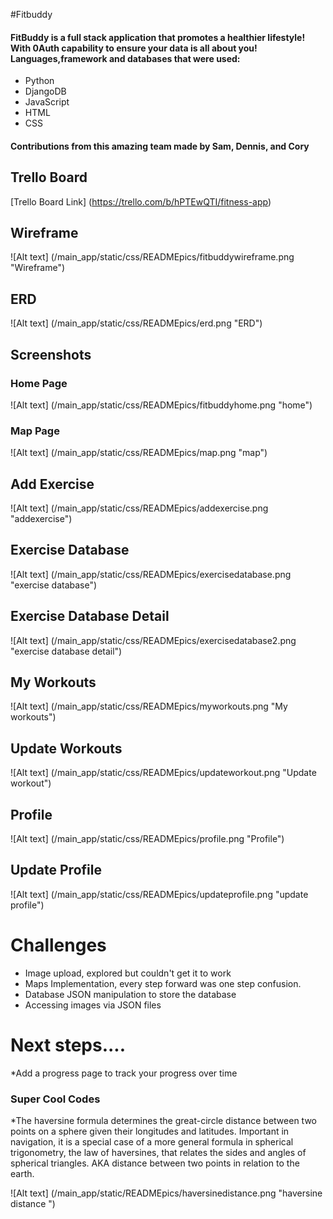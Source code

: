 #Fitbuddy
#### FitBuddy is a full stack application that promotes a healthier lifestyle! With 0Auth capability to ensure your data is all about you! Languages,framework and databases that were used:
* Python
* DjangoDB
* JavaScript
* HTML
* CSS

#### Contributions from this amazing team made by Sam, Dennis, and Cory
## Trello Board
[Trello Board Link] (https://trello.com/b/hPTEwQTI/fitness-app)

## Wireframe
![Alt text] (/main_app/static/css/READMEpics/fitbuddywireframe.png "Wireframe")

## ERD 
![Alt text] (/main_app/static/css/READMEpics/erd.png "ERD")

## Screenshots
### Home Page
![Alt text] (/main_app/static/css/READMEpics/fitbuddyhome.png "home")

### Map Page
![Alt text] (/main_app/static/css/READMEpics/map.png "map")

## Add Exercise
![Alt text] (/main_app/static/css/READMEpics/addexercise.png "addexercise")

## Exercise Database
![Alt text] (/main_app/static/css/READMEpics/exercisedatabase.png "exercise database")

## Exercise Database Detail
![Alt text] (/main_app/static/css/READMEpics/exercisedatabase2.png "exercise database detail")

## My Workouts 
![Alt text] (/main_app/static/css/READMEpics/myworkouts.png "My workouts")

## Update Workouts
![Alt text] (/main_app/static/css/READMEpics/updateworkout.png "Update workout")

## Profile
![Alt text] (/main_app/static/css/READMEpics/profile.png "Profile")

## Update Profile
![Alt text] (/main_app/static/css/READMEpics/updateprofile.png "update profile")

# Challenges
* Image upload, explored but couldn't get it to work
* Maps Implementation, every step forward was one step confusion.
* Database JSON manipulation to store the database 
* Accessing images via JSON files

# Next steps....
*Add a progress page to track your progress over time

### Super Cool Codes
*The haversine formula determines the great-circle distance between two points on a sphere given their longitudes and latitudes. Important in navigation, it is a special case of a more general formula in spherical trigonometry, the law of haversines, that relates the sides and angles of spherical triangles. AKA distance between two points in relation to the earth.


![Alt text] (/main_app/static/READMEpics/haversinedistance.png "haversine distance ")